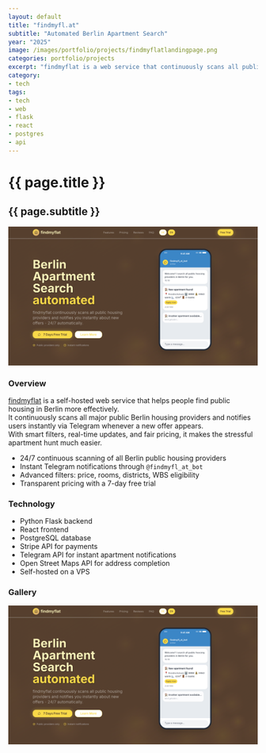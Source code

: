 ```yaml
---
layout: default
title: "findmyfl.at"
subtitle: "Automated Berlin Apartment Search"
year: "2025"
image: /images/portfolio/projects/findmyflatlandingpage.png
categories: portfolio/projects
excerpt: "findmyflat is a web service that continuously scans all public housing providers in Berlin and instantly notifies you via Telegram about new apartment offers."
category:
- tech
tags:
- tech
- web
- flask
- react
- postgres
- api
---
```

<div class="portfolio">

<h1>{{ page.title }}</h1>
<h2>{{ page.subtitle }}</h2>

<section>
<img img="" src="/images/portfolio/projects/findmyflatlandingpage.png">
</section>

<section>
<h3>Overview</h3>

<a href="https://findmyfl.at" target="_blank">findmyflat</a> is a self-hosted web service that helps people find public housing in Berlin more effectively.  
It continuously scans all major public Berlin housing providers and notifies users instantly via Telegram whenever a new offer appears.  
With smart filters, real-time updates, and fair pricing, it makes the stressful apartment hunt much easier.  

<!--more-->

<p>
<ul>
  <li>24/7 continuous scanning of all Berlin public housing providers</li>
  <li>Instant Telegram notifications through <code>@findmyfl_at_bot</code></li>
  <li>Advanced filters: price, rooms, districts, WBS eligibility</li>
  <li>Transparent pricing with a 7-day free trial</li>
</ul>
</p>
</section>

<section>
<h3>Technology</h3>
<p>
<ul>
  <li>Python Flask backend</li>
  <li>React frontend</li>
  <li>PostgreSQL database</li>
  <li>Stripe API for payments</li>
  <li>Telegram API for instant apartment notifications</li>
  <li>Open Street Maps API for address completion</li>
  <li>Self-hosted on a VPS</li>
</ul>
</p>
</section>


<section>
<h3>Gallery</h3>
<img img="" src="/images/portfolio/projects/findmyflatlandingpage.png">
<!-- Optional: add screenshots of Telegram bot, pricing page, filters -->
</section>

</div>
